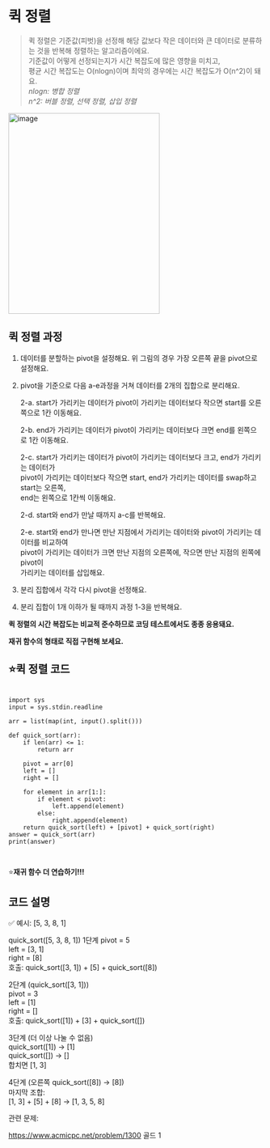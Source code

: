 퀵 정렬
=========
> 퀵 정렬은 기준값(피벗)을 선정해 해당 값보다 작은 데이터와 큰 데이터로 분류하는 것을 반복해 정렬하는 알고리즘이에요.  
> 기준값이 어떻게 선정되는지가 시간 복잡도에 많은 영향을 미치고,  
> 평균 시간 복잡도는 O(nlogn)이며 최악의 경우에는 시간 복잡도가 O(n^2)이 돼요.  
> *nlogn: 병합 정렬*  
> *n^2: 버블 정렬, 선택 정렬, 삽입 정렬*

<img width="299" height="397" alt="image" src="https://github.com/user-attachments/assets/f47d0c19-ea87-4c10-8676-e139f89e499a" />


퀵 정렬 과정
-----------
1. 데이터를 분할하는 pivot을 설정해요. 위 그림의 경우 가장 오른쪽 끝을 pivot으로 설정해요.
   
2. pivot을 기준으로 다음 a-e과정을 거쳐 데이터를 2개의 집합으로 분리해요.
   
   2-a. start가 가리키는 데이터가 pivot이 가리키는 데이터보다 작으면 start를 오른쪽으로 1칸 이동해요.
      
   2-b. end가 가리키는 데이터가 pivot이 가리키는 데이터보다 크면 end를 왼쪽으로 1칸 이동해요.
      
   2-c. start가 가리키는 데이터가 pivot이 가리키는 데이터보다 크고, end가 가리키는 데이터가  
   pivot이 가리키는 데이터보다 작으면 start, end가 가리키는 데이터를 swap하고 start는 오른쪽,  
   end는 왼쪽으로 1칸씩 이동해요.
   
   2-d. start와 end가 만날 때까지 a-c를 반복해요.  
     
   2-e. start와 end가 만나면 만난 지점에서 가리키는 데이터와 pivot이 가리키는 데이터를 비교하여  
        pivot이 가리키는 데이터가 크면 만난 지점의 오른쪽에, 작으면 만난 지점의 왼쪽에 pivot이  
        가리키는 데이터를 삽입해요.
   
3. 분리 집합에서 각각 다시 pivot을 선정해요.
   
4. 분리 집합이 1개 이하가 될 때까지 과정 1-3을 반복해요.

**퀵 정렬의 시간 복잡도는 비교적 준수하므로 코딩 테스트에서도 종종 응용돼요.**    

**재귀 함수의 형태로 직접 구현해 보세요.**  

⭐퀵 정렬 코드
-------------
<pre>
  <code>
import sys
input = sys.stdin.readline

arr = list(map(int, input().split()))

def quick_sort(arr):
    if len(arr) <= 1:
        return arr

    pivot = arr[0]
    left = []
    right = []

    for element in arr[1:]:
        if element < pivot:
            left.append(element)
        else:
            right.append(element)
    return quick_sort(left) + [pivot] + quick_sort(right)
answer = quick_sort(arr)
print(answer)

  </code>
</pre>

⭐**재귀 함수 더 연습하기!!!**

코드 설명
------------
✅ 예시: [5, 3, 8, 1]

quick_sort([5, 3, 8, 1])
1단계
pivot = 5  
left = [3, 1]  
right = [8]  
호출: quick_sort([3, 1]) + [5] + quick_sort([8])  

2단계 (quick_sort([3, 1]))  
pivot = 3    
left = [1]  
right = []  
호출: quick_sort([1]) + [3] + quick_sort([])  

3단계 (더 이상 나눌 수 없음)  
quick_sort([1]) → [1]  
quick_sort([]) → []  
합치면 [1, 3]  

4단계 (오른쪽 quick_sort([8]) → [8])  
마지막 조합:  
[1, 3] + [5] + [8] → [1, 3, 5, 8]   


관련 문제:  

<https://www.acmicpc.net/problem/1300> 골드 1
